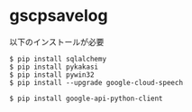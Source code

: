 # gscpsavelog


以下のインストールが必要
~~~
$ pip install sqlalchemy
$ pip install pykakasi
$ pip install pywin32
$ pip install --upgrade google-cloud-speech
~~~

~~~
$ pip install google-api-python-client
~~~